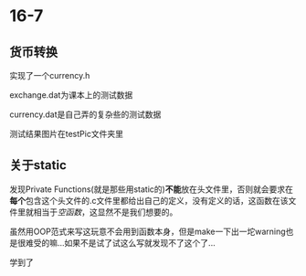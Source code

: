 # 16-7

## 货币转换

实现了一个currency.h

exchange.dat为课本上的测试数据

currency.dat是自己弄的复杂些的测试数据

测试结果图片在testPic文件夹里

## 关于static

发现Private Functions(就是那些用static的)**不能**放在头文件里，否则就会要求在**每个**包含这个头文件的.c文件里都给出自己的定义，没有定义的话，这函数在该文件里就相当于*空函数*，这显然不是我们想要的。

虽然用OOP范式来写这玩意不会用到函数本身，但是make一下出一坨warning也是很难受的嘛...如果不是试了试这么写就发现不了这个了...

学到了
